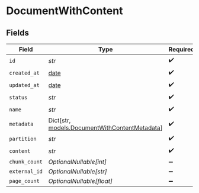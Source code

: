 # DocumentWithContent


## Fields

| Field                                                                                     | Type                                                                                      | Required                                                                                  | Description                                                                               |
| ----------------------------------------------------------------------------------------- | ----------------------------------------------------------------------------------------- | ----------------------------------------------------------------------------------------- | ----------------------------------------------------------------------------------------- |
| `id`                                                                                      | *str*                                                                                     | :heavy_check_mark:                                                                        | N/A                                                                                       |
| `created_at`                                                                              | [date](https://docs.python.org/3/library/datetime.html#date-objects)                      | :heavy_check_mark:                                                                        | N/A                                                                                       |
| `updated_at`                                                                              | [date](https://docs.python.org/3/library/datetime.html#date-objects)                      | :heavy_check_mark:                                                                        | N/A                                                                                       |
| `status`                                                                                  | *str*                                                                                     | :heavy_check_mark:                                                                        | N/A                                                                                       |
| `name`                                                                                    | *str*                                                                                     | :heavy_check_mark:                                                                        | N/A                                                                                       |
| `metadata`                                                                                | Dict[str, [models.DocumentWithContentMetadata](../models/documentwithcontentmetadata.md)] | :heavy_check_mark:                                                                        | N/A                                                                                       |
| `partition`                                                                               | *str*                                                                                     | :heavy_check_mark:                                                                        | N/A                                                                                       |
| `content`                                                                                 | *str*                                                                                     | :heavy_check_mark:                                                                        | N/A                                                                                       |
| `chunk_count`                                                                             | *OptionalNullable[int]*                                                                   | :heavy_minus_sign:                                                                        | N/A                                                                                       |
| `external_id`                                                                             | *OptionalNullable[str]*                                                                   | :heavy_minus_sign:                                                                        | N/A                                                                                       |
| `page_count`                                                                              | *OptionalNullable[float]*                                                                 | :heavy_minus_sign:                                                                        | N/A                                                                                       |